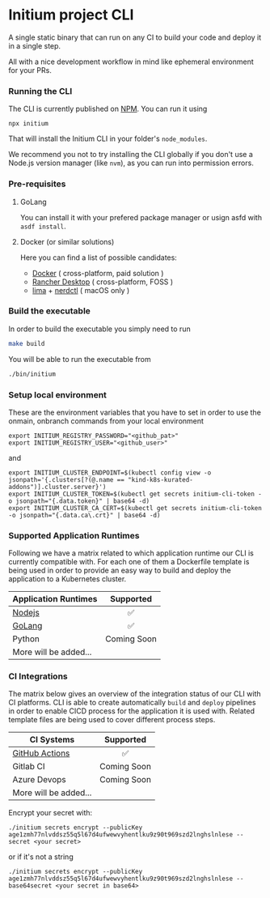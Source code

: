 # Initium project CLI

A single static binary that can run on any CI to build your code and deploy it in a single step.

All with a nice development workflow in mind like ephemeral environment for your PRs.

### Running the CLI

The CLI is currently published on [NPM](https://www.npmjs.com/package/initium). You can run it using

```
npx initium
```

That will install the Initium CLI in your folder's `node_modules`.

We recommend you not to try installing the CLI globally if you don't use a Node.js version manager (like `nvm`), as you can run into permission errors.

### Pre-requisites

1. GoLang

    You can install it with your prefered package manager or usign asfd with `asdf install`.

2. Docker (or similar solutions)  

    Here you can find a list of possible candidates:
    - [Docker](https://docs.docker.com/engine/install/) ( cross-platform, paid solution )
    - [Rancher Desktop](https://rancherdesktop.io/) ( cross-platform, FOSS )
    - [lima](https://github.com/lima-vm/lima) + [nerdctl](https://github.com/containerd/nerdctl) ( macOS only )

### Build the executable

In order to build the executable you simply need to run 

```bash
make build
```

You will be able to run the executable from 

```bash
./bin/initium
```

### Setup local environment

These are the environment variables that you have to set in order to use the onmain, onbranch commands from your local environment

```
export INITIUM_REGISTRY_PASSWORD="<github_pat>"
export INITIUM_REGISTRY_USER="<github_user>"
```

and

```
export INITIUM_CLUSTER_ENDPOINT=$(kubectl config view -o jsonpath='{.clusters[?(@.name == "kind-k8s-kurated-addons")].cluster.server}')
export INITIUM_CLUSTER_TOKEN=$(kubectl get secrets initium-cli-token -o jsonpath="{.data.token}" | base64 -d)
export INITIUM_CLUSTER_CA_CERT=$(kubectl get secrets initium-cli-token -o jsonpath="{.data.ca\.crt}" | base64 -d)
```

### Supported Application Runtimes

Following we have a matrix related to which application runtime our CLI is currently compatible with. For each one of them a Dockerfile template is being used in order to provide an easy way to build and deploy the application to a Kubernetes cluster. 

| Application Runtimes | Supported          |
|----------------------|:------------------:|
| [Nodejs](https://github.com/nearform/initium-cli/blob/main/assets/docker/Dockerfile.node.tmpl) | :white_check_mark: |
| [GoLang](https://github.com/nearform/initium-cli/blob/main/assets/docker/Dockerfile.go.tmpl) | :white_check_mark: |
| Python               | Coming Soon        |
| More will be added...|                    |


### CI Integrations

The matrix below gives an overview of the integration status of our CLI with CI platforms. CLI is able to create automatically `build` and `deploy` pipelines in order to enable CICD process for the application it is used with. Related template files are being used to cover different process steps. 

| CI Systems           | Supported          |
|----------------------|:------------------:|
| [GitHub Actions](https://github.com/nearform/initium-cli/tree/main/assets/github) | :white_check_mark: |
| Gitlab CI            | Coming Soon        |
| Azure Devops         | Coming Soon        |
| More will be added...|                    |


Encrypt your secret with:

```
./initium secrets encrypt --publicKey age1zmh77nlvddsz55q5l67d4ufwewvyhentlku9z90t969szd2lnghslnlese --secret <your secret>
```

or if it's not a string

```
./initium secrets encrypt --publicKey age1zmh77nlvddsz55q5l67d4ufwewvyhentlku9z90t969szd2lnghslnlese --base64secret <your secret in base64>
```